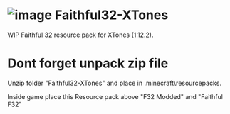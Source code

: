 # ![image](https://github.com/user-attachments/assets/34a59c00-212a-4d57-8e5e-c62367b22d31) Faithful32-XTones


WIP Faithful 32 resource pack for XTones (1.12.2).

# Dont forget unpack zip file

Unzip folder "Faithful32-XTones" and place in .minecraft\resourcepacks.

Inside game place this Resource pack above "F32 Modded" and "Faithful F32"
